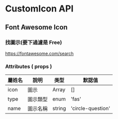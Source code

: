 # CustomIcon API

## Font Awesome Icon

### 找圖示(要下過濾是 Free)
https://fontawesome.com/search

### Attributes ( props )
| 屬姓名     | 說明         | 类型    | 默認值            |
| --------- | ------------ | ------- | ---------------- |
| icon      | 圖示          | Array  | []               |
| type      | 圖示類型      | enum    | 'fas'            |
| name      | 圖示名稱      | string  | 'circle-question'|